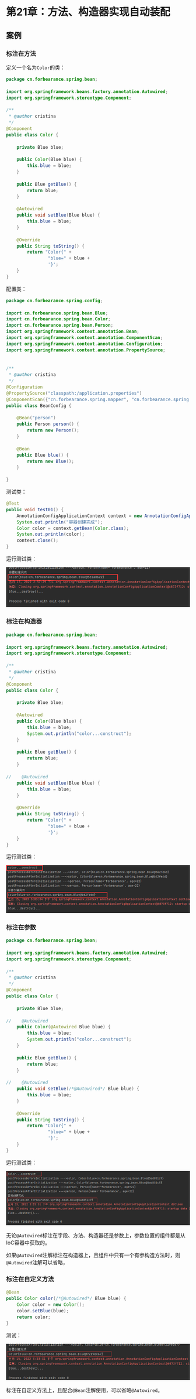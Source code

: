 # 第21章：方法、构造器实现自动装配
## 案例
### 标注在方法
定义一个名为`Color`的类：
```java
package cn.forbearance.spring.bean;

import org.springframework.beans.factory.annotation.Autowired;
import org.springframework.stereotype.Component;

/**
 * @author cristina
 */
@Component
public class Color {

    private Blue blue;

    public Color(Blue blue) {
        this.blue = blue;
    }

    public Blue getBlue() {
        return blue;
    }

    @Autowired
    public void setBlue(Blue blue) {
        this.blue = blue;
    }

    @Override
    public String toString() {
        return "Color{" +
                "blue=" + blue +
                '}';
    }
}
```
配置类：
```java
package cn.forbearance.spring.config;

import cn.forbearance.spring.bean.Blue;
import cn.forbearance.spring.bean.Color;
import cn.forbearance.spring.bean.Person;
import org.springframework.context.annotation.Bean;
import org.springframework.context.annotation.ComponentScan;
import org.springframework.context.annotation.Configuration;
import org.springframework.context.annotation.PropertySource;


/**
 * @author cristina
 */
@Configuration
@PropertySource("classpath:/application.properties")
@ComponentScan({"cn.forbearance.spring.mapper", "cn.forbearance.spring.service", "cn.forbearance.spring.bean"})
public class BeanConfig {

    @Bean("person")
    public Person person() {
        return new Person();
    }

    @Bean
    public Blue blue() {
        return new Blue();
    }

}
```
测试类：
```java
@Test
public void test01() {
    AnnotationConfigApplicationContext context = new AnnotationConfigApplicationContext(BeanConfig.class);
    System.out.println("容器创建完成");
    Color color = context.getBean(Color.class);
    System.out.println(color);
    context.close();
}
```
运行测试类：

![forbearance.cn](../../../.vuepress/public/assets/images/2022/spring-53.png)

### 标注在构造器
```java
package cn.forbearance.spring.bean;

import org.springframework.beans.factory.annotation.Autowired;
import org.springframework.stereotype.Component;

/**
 * @author cristina
 */
@Component
public class Color {

    private Blue blue;

    @Autowired
    public Color(Blue blue) {
        this.blue = blue;
        System.out.println("color...construct");
    }

    public Blue getBlue() {
        return blue;
    }

//    @Autowired
    public void setBlue(Blue blue) {
        this.blue = blue;
    }

    @Override
    public String toString() {
        return "Color{" +
                "blue=" + blue +
                '}';
    }
}
```
运行测试类：

![forbearance.cn](../../../.vuepress/public/assets/images/2022/spring-54.png)

### 标注在参数
```java
package cn.forbearance.spring.bean;

import org.springframework.beans.factory.annotation.Autowired;
import org.springframework.stereotype.Component;

/**
 * @author cristina
 */
@Component
public class Color {

    private Blue blue;

//    @Autowired
    public Color(@Autowired Blue blue) {
        this.blue = blue;
        System.out.println("color...construct");
    }

    public Blue getBlue() {
        return blue;
    }

//    @Autowired
    public void setBlue(/*@Autowired*/ Blue blue) {
        this.blue = blue;
    }

    @Override
    public String toString() {
        return "Color{" +
                "blue=" + blue +
                '}';
    }
}
```
运行测试类：

![forbearance.cn](../../../.vuepress/public/assets/images/2022/spring-55.png)

无论`@Autowired`标注在字段、方法、构造器还是参数上，参数位置的组件都是从IoC容器中获取的。

如果`@Autowired`注解标注在构造器上，且组件中只有一个有参构造方法时，则`@Autowired`注解可以省略，

### 标注在自定义方法
```java
@Bean
public Color color(/*@Autowired*/ Blue blue) {
    Color color = new Color();
    color.setBlue(blue);
    return color;
}
```
测试：

![forbearance.cn](../../../.vuepress/public/assets/images/2022/spring-56.png)

标注在自定义方法上，且配合`@Bean`注解使用，可以省略`@Autowired`。

